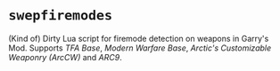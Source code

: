 # `swepfiremodes`
(Kind of) Dirty Lua script for firemode detection on weapons in Garry's Mod. Supports *TFA Base*, *Modern Warfare Base*, *Arctic's Customizable Weaponry* *(ArcCW)* and *ARC9*.
